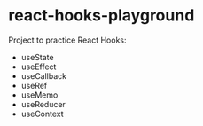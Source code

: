 # react-hooks-playground
Project to practice React Hooks:
- useState
- useEffect
- useCallback
- useRef
- useMemo
- useReducer
- useContext
